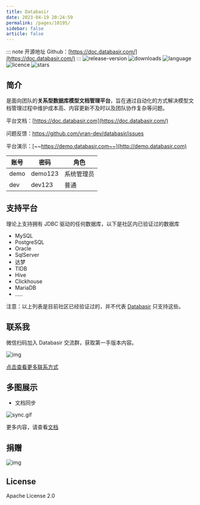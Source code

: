 ```yaml
---
title: Databasir
date: 2023-04-19 20:24:59
permalink: /pages/10195/
sidebar: false
article: false
---
```

::: note 开源地址
Github：[https://doc.databasir.com/](https://doc.databasir.com/)
:::
![release-version](https://img.shields.io/github/v/release/vran-dev/databasir?include_prereleases&style=for-the-badge) ![downloads](https://img.shields.io/github/downloads/vran-dev/databasir/total?style=for-the-badge) ![language](https://img.shields.io/github/languages/top/vran-dev/databasir?style=for-the-badge) ![licence](https://img.shields.io/github/license/vran-dev/databasir?style=for-the-badge) ![stars](https://img.shields.io/github/stars/vran-dev/databasir?style=for-the-badge)

## 简介

是面向团队的**关系型数据库模型文档管理平台**，旨在通过自动化的方式解决模型文档管理过程中维护成本高、内容更新不及时以及团队协作复杂等问题。

平台文档：[https://doc.databasir.com](https://doc.databasir.com/)

问题反馈：https://github.com/vran-dev/databasir/issues

平台演示：[~~https://demo.databasir.com~~](http://demo.databasir.com)

| 账号 | 密码    | 角色       |
| ---- | ------- | ---------- |
| demo | demo123 | 系统管理员 |
| dev  | dev123  | 普通       |

## 支持平台

理论上支持拥有 JDBC 驱动的任何数据库，以下是社区内已验证过的数据库

- MySQL
- PostgreSQL
- Oracle
- SqlServer
- 达梦
- TIDB
- Hive
- Clickhouse
- MariaDB
- .....

注意：以上列表是目前社区已经验证过的，并不代表 [Databasir](https://github.com/vran-dev/databasir) 只支持这些。

## 联系我

微信扫码加入 Databasir 交流群，获取第一手版本内容。

![img](https://s2.loli.net/2022/07/17/SoyzvLaGniD8x67.jpg)

[点击查看更多联系方式](https://doc.databasir.com/#/?id=联系)

## 多图展示

- 文档同步

![sync.gif](https://s2.loli.net/2022/04/22/aoiSR1V3MuN67m8.gif)

更多内容，请查看[文档](https://doc.databasir.com)

## 捐赠

![img](https://s2.loli.net/2022/05/23/phDIKagHwjZl3kA.jpg)

## License

Apache License 2.0